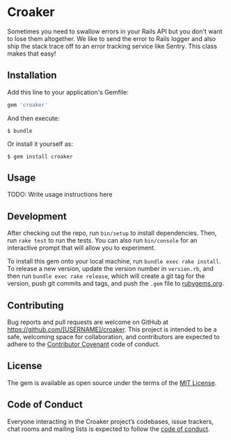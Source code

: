 # Croaker

Sometimes you need to swallow errors in your Rails API but you don't want to lose them altogether. We like to send the error to Rails logger and also ship the stack trace off to an error tracking service like Sentry.  This class makes that easy!

## Installation

Add this line to your application's Gemfile:

```ruby
gem 'croaker'
```

And then execute:

    $ bundle

Or install it yourself as:

    $ gem install croaker

## Usage

TODO: Write usage instructions here

## Development

After checking out the repo, run `bin/setup` to install dependencies. Then, run `rake test` to run the tests. You can also run `bin/console` for an interactive prompt that will allow you to experiment.

To install this gem onto your local machine, run `bundle exec rake install`. To release a new version, update the version number in `version.rb`, and then run `bundle exec rake release`, which will create a git tag for the version, push git commits and tags, and push the `.gem` file to [rubygems.org](https://rubygems.org).

## Contributing

Bug reports and pull requests are welcome on GitHub at https://github.com/[USERNAME]/croaker. This project is intended to be a safe, welcoming space for collaboration, and contributors are expected to adhere to the [Contributor Covenant](http://contributor-covenant.org) code of conduct.

## License

The gem is available as open source under the terms of the [MIT License](http://opensource.org/licenses/MIT).

## Code of Conduct

Everyone interacting in the Croaker project’s codebases, issue trackers, chat rooms and mailing lists is expected to follow the [code of conduct](https://github.com/[USERNAME]/croaker/blob/master/CODE_OF_CONDUCT.md).

